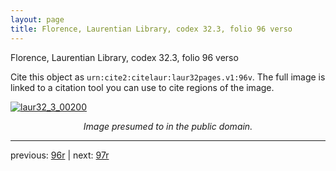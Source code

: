 ```yaml
---
layout: page
title: Florence, Laurentian Library, codex 32.3, folio 96 verso
---
```


Florence, Laurentian Library, codex 32.3, folio 96 verso

Cite this object as `urn:cite2:citelaur:laur32pages.v1:96v`.  The full image is linked to a citation tool you can use to cite regions of the image.

[![laur32_3_00200](http://www.homermultitext.org/iipsrv?IIIF=/project/homer/pyramidal/deepzoom/citelaur/laur32imgs/v1/laur32_3_00200.tif/full/800,/0/default.jpg)](http://www.homermultitext.org/ict2/?urn=urn:cite2:citelaur:laur32imgs.v1:laur32_3_00200) 

<p style="text-align: center; font-style: italic;">Image presumed to in the public domain.</p>

---

previous: [96r](../96r/) | next: [97r](../97r/)
